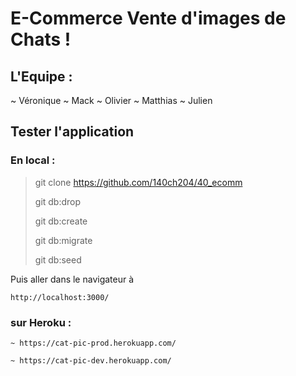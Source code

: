 # E-Commerce Vente d'images de Chats ! 


## L'Equipe : 

  ~ Véronique
  ~ Mack
  ~ Olivier
  ~ Matthias
  ~ Julien


## Tester l'application 

  ### En local : 

  > 
  > git clone https://github.com/140ch204/40_ecomm
  > 
  > git db:drop 
  >
  > git db:create 
  >
  > git db:migrate
  >
  > git db:seed
  >

  Puis aller dans le navigateur à

    http://localhost:3000/

  ### sur Heroku : 

    ~ https://cat-pic-prod.herokuapp.com/

    ~ https://cat-pic-dev.herokuapp.com/



